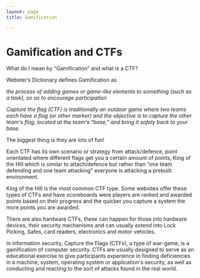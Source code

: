 ```yaml
---
layout: page 
title: Gamification

---
```


# Gamification and CTFs

What do I mean by “Gamification” and what is a CTF?

Webster’s Dictionary defines Gamification as

_the process of adding games or game-like elements to something (such as a task), so as to encourage participation_

_Capture the flag (CTF) is traditionally an outdoor game where two teams each have a flag (or other marker) and the objective is to capture the other team's flag, located at the team's "base," and bring it safely back to your base._


The biggest thing is they are lots of fun!

Each CTF has its own scenario or strategy from attack/defence, point orientated where different flags get you a certain amount of points, King of the Hill which is similar to attach/defence but rather than “one team defending and one team attacking” everyone is attacking a prebuilt environment.

King of the Hill is the most common CTF type. Some websites offer these types of CTFs and have scoreboards were players are ranked and awarded points based on their progress and the quicker you capture a system the more points you are awarded.

There are also hardware CTFs, these can happen for those into hardware devices, their security mechanisms and can usually extend into Lock Picking, Safes, card readers, electronics and motor vehicles.


In information security, Capture the Flags (CTFs), a type of war-game, is a gamification of computer security. CTFs are usually designed to serve as an educational exercise to give participants experience in finding deficiencies in a machine, system, operating system or application's security, as well as conducting and reacting to the sort of attacks found in the real world.
